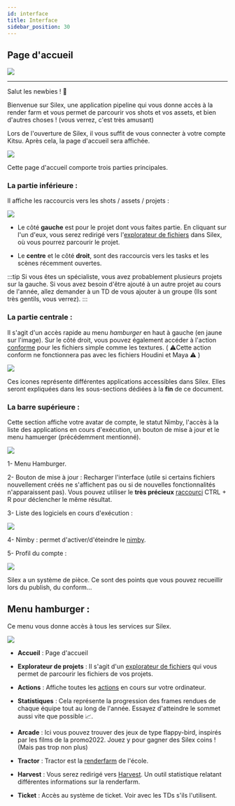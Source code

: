 ```yaml
---
id: interface
title: Interface
sidebar_position: 30
---
```


## Page d'accueil

![](/img/silex_logo.png)

---

Salut les newbies ! 🖖

Bienvenue sur Silex, une application pipeline qui vous donne accès à la render farm et vous permet de parcourir vos shots et vos assets, et bien d'autres choses ! (vous verrez, c'est très amusant)

Lors de l'ouverture de Silex, il vous suffit de vous connecter à votre compte Kitsu.
Après cela, la page d'accueil sera affichée.

![](/img/user_guide/home_page/silex_home_page.png)

Cette page d'accueil comporte trois parties principales.

### La partie inférieure :

Il affiche les raccourcis vers les shots / assets / projets :

![](/img/user_guide/home_page/silex_home_page_frame_bottom.png)

- Le côté **gauche** est pour le projet dont vous faites partie. En cliquant sur l'un d'eux, vous serez redirigé vers l'[explorateur de fichiers](file-explorer.md) dans Silex, où vous pourrez parcourir le projet.

- Le **centre** et le côté **droit**, sont des raccourcis vers les tasks et les scènes récemment ouvertes.

:::tip
Si vous êtes un spécialiste, vous avez probablement plusieurs projets sur la gauche. Si vous avez besoin d'être ajouté à un autre projet au cours de l'année, allez demander à un TD de vous ajouter à un groupe (Ils sont très gentils, vous verrez).
:::

### La partie centrale :

Il s'agit d'un accès rapide au menu _hamburger_ en haut à gauche (en jaune sur l'image). Sur le côté droit, vous pouvez également accéder à l'action [conforme](../basic-concepts/actions/actions.md) pour les fichiers simple comme les textures. ( ⚠️Cette action conform ne fonctionnera pas avec les fichiers Houdini et Maya ⚠️ )

![](/img/user_guide/home_page/silex_home_page_frame_middle.png)

Ces icones représente différentes applications accessibles dans Silex. Elles seront expliquées dans les sous-sections dédiées à la **fin** de ce document.

### La barre supérieure :

Cette section affiche votre avatar de compte, le statut Nimby, l'accès à la liste des applications en cours d'exécution, un bouton de mise à jour et le menu hamuerger (précédemment mentionné).

![](/img/user_guide/home_page/silex_home_page_frame_top.png)

1- Menu Hamburger.

2- Bouton de mise à jour : Recharger l'interface (utile si certains fichiers nouvellement créés ne s'affichent pas ou si de nouvelles fonctionnalités n'apparaissent pas). Vous pouvez utiliser le **très précieux** [raccourci](../shortcuts.md) CTRL + R pour déclencher le même résultat.

3- Liste des logiciels en cours d'exécution :

![](/img/user_guide/home_page/silex_home_page_running_software.png)

4- Nimby : permet d'activer/d'éteindre le [nimby](nimby.md).

5- Profil du compte :

![](/img/user_guide/home_page/silex_home_page_profile.png)

Silex a un système de pièce. Ce sont des points que vous pouvez recueillir lors du publish, du conform...

## Menu hamburger :

Ce menu vous donne accès à tous les services sur Silex.

![](/img/user_guide/home_page/silex_home_page_hamburger.png)

- **Accueil** : Page d'accueil

- **Explorateur de projets** : Il s'agit d'un [explorateur de fichiers](file-explorer.md) qui vous permet de parcourir les fichiers de vos projets.

- **Actions** : Affiche toutes les [actions](../basic-concepts/actions/actions.md) en cours sur votre ordinateur.

- **Statistiques** : Cela représente la progression des frames rendues de chaque équipe tout au long de l'année. Essayez d'atteindre le sommet aussi vite que possible 📈.

- **Arcade** : Ici vous pouvez trouver des jeux de type flappy-bird, inspirés par les films de la promo2022. Jouez y pour gagner des Silex coins ! (Mais pas trop non plus)

- **Tractor** : Tractor est la [renderfarm](../renderfarm/renderfarm.md) de l'école.

- **Harvest** : Vous serez redirigé vers [Harvest](../harvest/harvest.md). Un outil statistique relatant différentes informations sur la renderfarm.

- **Ticket** : Accès au système de ticket. Voir avec les TDs s'ils l'utilisent.
